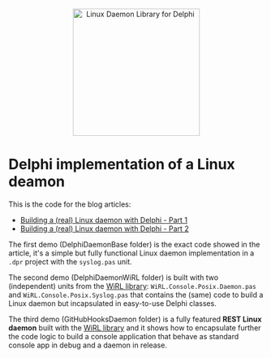 <br />

<p align="center">
  <a href="http://jwt.io/">
    <img src="https://user-images.githubusercontent.com/4686497/61203276-326be280-a6ea-11e9-879e-6a1007d1a064.png" alt="Linux Daemon Library for Delphi" width="250" />
  </a>
</p>

# Delphi implementation of a Linux deamon

This is the code for the blog articles:

- [Building a (real) Linux daemon with Delphi - Part 1](https://blog.paolorossi.net/2017/07/11/building-a-real-linux-daemon-with-delphi-part-1-2/)
- [Building a (real) Linux daemon with Delphi - Part 2](https://blog.paolorossi.net/building-a-real-linux-daemon-with-delphi-part-2/)

The first demo (DelphiDaemonBase folder) is the exact code showed in the article, it's a simple but fully functional Linux daemon implementation in a `.dpr` project with the `syslog.pas` unit.

The second demo (DelphiDaemonWiRL folder) is built with two (independent) units from the [WiRL library](https://github.com/delphi-blocks/WiRL):
`WiRL.Console.Posix.Daemon.pas` and `WiRL.Console.Posix.Syslog.pas` that contains the (same) code to build a Linux daemon but incapsulated in easy-to-use Delphi classes.

The third demo (GitHubHooksDaemon folder) is a fully featured **REST Linux daemon** built with the [WiRL library](https://github.com/delphi-blocks/WiRL) and it shows how to encapsulate further the code logic to build a console application that behave as standard console app in debug and a daemon in release.
